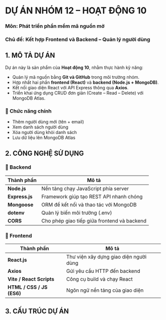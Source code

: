 # DỰ ÁN NHÓM 12 – HOẠT ĐỘNG 10

### Môn: Phát triển phần mềm mã nguồn mở

### Chủ đề: Kết hợp Frontend và Backend – Quản lý người dùng


## 1. MÔ TẢ DỰ ÁN

Dự án này là sản phẩm của **Hoạt động 10**, nhằm thực hành kỹ năng:

- Quản lý mã nguồn bằng **Git và GitHub** trong môi trường nhóm.
- Hợp nhất hai phần **frontend (React)** và **backend (Node.js + MongoDB)**.
- Kết nối giao diện React với API Express thông qua **Axios**.
- Triển khai ứng dụng CRUD đơn giản (Create – Read – Delete) với MongoDB Atlas.

### 🧩 **Chức năng chính**
- Thêm người dùng mới (tên + email)
- Xem danh sách người dùng
- Xóa người dùng khỏi danh sách
- Lưu dữ liệu lên MongoDB Atlas


## 2. CÔNG NGHỆ SỬ DỤNG

### 🔹 Backend

| Thành phần     | Mô tả                                       |
| -------------- | ------------------------------------------- |
| **Node.js**    | Nền tảng chạy JavaScript phía server        |
| **Express.js** | Framework giúp tạo REST API nhanh chóng     |
| **Mongoose**   | ORM để kết nối và thao tác với MongoDB      |
| **dotenv**     | Quản lý biến môi trường (.env)              |
| **CORS**       | Cho phép giao tiếp giữa frontend và backend |

### 🔹 Frontend

| Thành phần                | Mô tả                                  |
| ------------------------- | -------------------------------------- |
| **React.js**              | Thư viện xây dựng giao diện người dùng |
| **Axios**                 | Gửi yêu cầu HTTP đến backend           |
| **Vite / React Scripts**  | Công cụ build và chạy React            |
| **HTML / CSS / JS (ES6)** | Ngôn ngữ nền tảng của giao diện        |


## 3. CẤU TRÚC DỰ ÁN